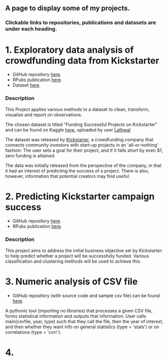 
## A page to display some of my projects.
### Clickable links to repositories, publications and datasets are under each heading.




# 1. Exploratory data analysis of crowdfunding data from Kickstarter
* GitHub repository [here](https://github.com/davidika/Analysis-of-Kickstarter-campaign-data).
* RPubs publication [here](https://rpubs.com/david_ika/EDA-kickstarter).
* Dataset [here](https://www.kaggle.com/codename007/funding-successful-projects).

### Description 

This Project applies various methods to a dataset to clean, transform, visualise and report on observations.

The chosen dataset is titled "Funding Successful Projects on Kickstarter" and can be found on Kaggle [here](https://www.kaggle.com/codename007/funding-successful-projects), uploaded by user [Lathwal](https://www.kaggle.com/codename007)

The dataset was released by [Kickstarter](https://www.kickstarter.com/), a crowdfunding company that connects community investors with start-up projects in an 'all-or-nothing' fashion: The user sets a goal for their project, and if it falls short by even $1, zero funding is attained.

The data was initially released from the perspective of the company, in that it had an interest of predicting the success of a project. There is also, however, information that potential creators may find useful.




# 2. Predicting Kickstarter campaign success
* GitHub repository [here](https://github.com/davidika/Predictive-analytics-of-Kickstarter-campaign-data).
* RPubs publication [here](https://rpubs.com/david_ika/predicting-Kickstarter-campaign-success).

### Description

This project aims to address the initial business objective set by Kickstarter: to help predict whether a project will be successfully funded. Various classification and clustering methods will be used to achieve this.



# 3. Numeric analysis of CSV file
* GitHub repository (with source code and sample csv file) can be found [here](https://github.com/davidika/Numeric-analysis-of-CSV-file). 

A pythonic tool (importing no libraries) that processes a given CSV file, forms statistical information and outputs that information. User calls main(csvfile, year, type) such that they call the file, then the year of interest, and then whether they want info on general statistics (type = 'stats') or on correlations (type = 'corr').


# 4. 

